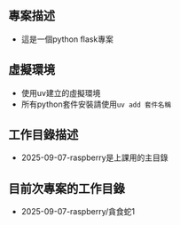 ## 專案描述
- 這是一個python flask專案
## 虛擬環境
- 使用uv建立的虛擬環境
- 所有python套件安裝請使用`uv add 套件名稱`

## 工作目錄描述
- 2025-09-07-raspberry是上課用的主目錄

## 目前次專案的工作目錄
- 2025-09-07-raspberry/貪食蛇1
